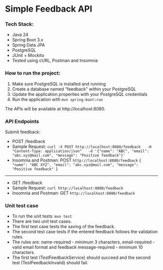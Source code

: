 # Simple Feedback API
### Tech Stack:
- Java 24
- Spring Boot 3.x
- Spring Data JPA
- PostgreSQL
- JUnit + Mockito
- Tested using cURL, Postman and Insomnia

### How to run the project:
1. Make sure PostgreSQL is installed and running
2. Create a database named "feedback" within your PostgreSQL
3. Update the application.properties with your PostgreSQL credentials
4. Run the application with `mvn spring-boot:run`

The APIs will be available at http://localhost:8080.

### API Endpoints

Submit feedback:


- POST /feedback
- Sample Request: `curl -X POST http://localhost:8080/feedback   -H "Content-Type: application/json"   -d '{"name": "ABC", "email": "abc.xyz@mail.com", "message": "Positive feedback"}'`
- Insomnia and Postman: POST `http://localhost:8080/feedback` `{
  "name": "ABC XYZ",
  "email": "abc.xyz@mail.com",
  "message": "Positive feedback"
  }`
---
- GET /feedback
- Sample Request: `curl http://localhost:8080/feedback`
- Insomnia and Postman: GET `http://localhost:8080/feedback`
 


### Unit test case

- To run the unit tests: `mvn test`
- There are two unit test cases. 
- The first test case tests the saving of the feedback.
- The second test case tests if the entered feedback follows the validation rules. 
- The rules are: name-required - minimum 3 characters, email-required - valid email format and feedback message-required - minimum 10 characters.
- The first test (TestFeedbackService) should succeed and the second test (TestFeedbackInvalid) should fail.